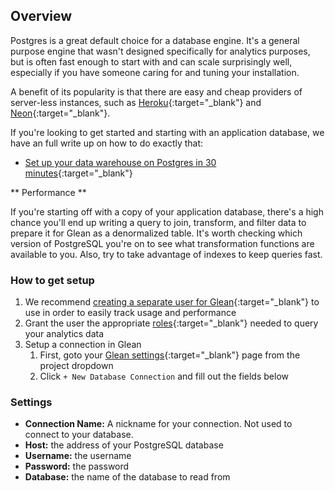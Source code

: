 ## Overview

Postgres is a great default choice for a database engine. It's a general purpose engine that wasn't designed specifically for analytics purposes, but is often fast enough to start with and can scale surprisingly well, especially if you have someone caring for and tuning your installation.

A benefit of its popularity is that there are easy and cheap providers of server-less instances, such as [Heroku](https://www.heroku.com/postgres){:target="\_blank"} and [Neon](https://neon.tech){:target="\_blank"}.

If you're looking to get started and starting with an application database, we have an full write up on how to do exactly that:

- [Set up your data warehouse on Postgres in 30 minutes](https://glean.io/blog-posts/setup-your-data-warehouse-on-postgres-in-30-minutes){:target="\_blank"}

** Performance **

If you're starting off with a copy of your application database, there's a high chance you'll end up writing a query to join, transform, and filter data to prepare it for Glean as a denormalized table. It's worth checking which version of PostgreSQL you're on to see what transformation functions are available to you. Also, try to take advantage of indexes to keep queries fast.

### How to get setup

1. We recommend [creating a separate user for Glean](https://www.postgresql.org/docs/current/sql-createuser.html){:target="\_blank"} to use in order to easily track usage and performance
2. Grant the user the appropriate [roles](https://www.postgresql.org/docs/current/role-membership.html){:target="\_blank"} needed to query your analytics data
3. Setup a connection in Glean
   1. First, goto your [Glean settings](https://glean.io/app/p/settings#database_connections){:target="\_blank"} page from the project dropdown
   2. Click `+ New Database Connection` and fill out the fields below

### Settings

- **Connection Name:** A nickname for your connection. Not used to connect to your database.
- **Host:** the address of your PostgreSQL database
- **Username:** the username
- **Password:** the password
- **Database:** the name of the database to read from
